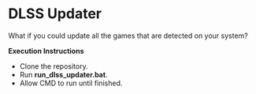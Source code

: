 # DLSS Updater
 What if you could update all the games that are detected on your system?

**Execution Instructions**  
- Clone the repository.
- Run **run_dlss_updater.bat**.
- Allow CMD to run until finished.
